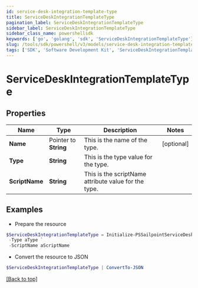 ```yaml
---
id: service-desk-integration-template-type
title: ServiceDeskIntegrationTemplateType
pagination_label: ServiceDeskIntegrationTemplateType
sidebar_label: ServiceDeskIntegrationTemplateType
sidebar_class_name: powershellsdk
keywords: ['go', 'golang', 'sdk', 'ServiceDeskIntegrationTemplateType'] 
slug: /tools/sdk/powershell/v3/models/service-desk-integration-template-type
tags: ['SDK', 'Software Development Kit', 'ServiceDeskIntegrationTemplateType']
---
```



# ServiceDeskIntegrationTemplateType

## Properties

Name | Type | Description | Notes
------------ | ------------- | ------------- | -------------
**Name** |  Pointer to **String** | This is the name of the type. | [optional] 
**Type** |  **String** | This is the type value for the type. | 
**ScriptName** |  **String** | This is the scriptName attribute value for the type. | 

## Examples

- Prepare the resource
```powershell
$ServiceDeskIntegrationTemplateType = Initialize-PSSailpointServiceDeskIntegrationTemplateType  -Name aName `
 -Type aType `
 -ScriptName aScriptName
```

- Convert the resource to JSON
```powershell
$ServiceDeskIntegrationTemplateType | ConvertTo-JSON
```


[[Back to top]](#) 

